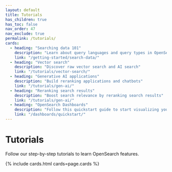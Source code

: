```yaml
---
layout: default
title: Tutorials
has_children: true
has_toc: false
nav_order: 47
nav_exclude: true
permalink: /tutorials/
cards:
  - heading: "Searching data 101"
    description: "Learn about query languages and query types in OpenSearch" 
    link: "/getting-started/search-data/" 
  - heading: "Vector search"
    description: "Discover raw vector search and AI search" 
    link: "/tutorials/vector-search/"
  - heading: "Generative AI applications"
    description: "Build reranking applications and chatbots" 
    link: "/tutorials/gen-ai/"
  - heading: "Reranking search results"
    description: "Boost search relevance by reranking search results" 
    link: "/tutorials/gen-ai/"
  - heading: "OpenSearch Dashboards"
    description: "Follow this quickstart guide to start visualizing your data"
    link: "/dashboards/quickstart/"
---
```


# Tutorials

Follow our step-by-step tutorials to learn OpenSearch features.

{% include cards.html cards=page.cards %}

